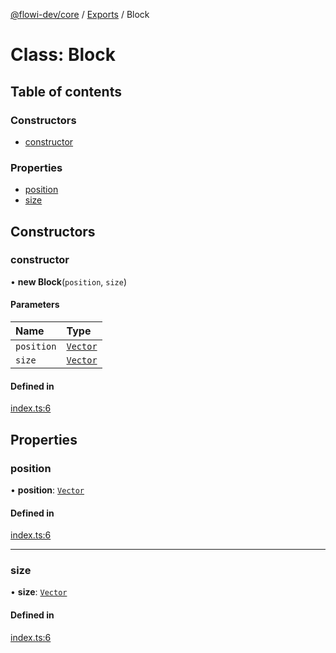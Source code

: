 [@flowi-dev/core](../README.md) / [Exports](../modules.md) / Block

# Class: Block

## Table of contents

### Constructors

- [constructor](Block.md#constructor)

### Properties

- [position](Block.md#position)
- [size](Block.md#size)

## Constructors

### constructor

• **new Block**(`position`, `size`)

#### Parameters

| Name | Type |
| :------ | :------ |
| `position` | [`Vector`](Vector.md) |
| `size` | [`Vector`](Vector.md) |

#### Defined in

[index.ts:6](https://github.com/flowi-dev/core/blob/d50a11a/src/index.ts#L6)

## Properties

### position

• **position**: [`Vector`](Vector.md)

#### Defined in

[index.ts:6](https://github.com/flowi-dev/core/blob/d50a11a/src/index.ts#L6)

___

### size

• **size**: [`Vector`](Vector.md)

#### Defined in

[index.ts:6](https://github.com/flowi-dev/core/blob/d50a11a/src/index.ts#L6)
